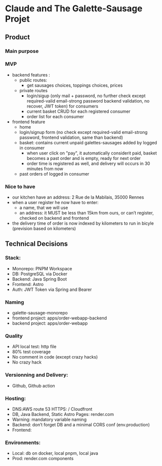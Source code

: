 # Claude and The Galette-Sausage Projet

## Product

### Main purpose

### MVP

- backend features :
  - public routes:
    - get sausages choices, toppings choices, prices
  - private routes
    - login/sigup (only mail + password, no further check except required-valid email-strong password backend validation, no recover, JWT token) for consumers
    - current basket CRUD for each registered consumer
    - order list for each consumer
- frontend feature
  - home
  - login/signup form (no check except required-valid email-strong password, frontend validation, same than backend)
  - basket: contains current unpaid galettes-sausages added by logged in consumer
    - when user click on "pay", it automatically considerit paid, basket becomes a past order and is empty, ready for next order
    - order time is registered as well, and delivery will occurs in 30 minutes from now
  - past orders of logged in consumer

### Nice to have
- our kitchen have an address: 2 Rue de la Mabilais, 35000 Rennes
- when a user register he now have to enter:
  - a name, that we will use
  - an address: it MUST be less than 15km from ours, or can’t register, checked on backend and frontend
- the delivery time of order is now indexed by kilometers to run in bicyle (prevision based on kilometers)



## Technical Decisions 


### Stack: 
  - Monorepo: PNPM Workspace
  - DB: PostgreSQL via Docker
  - Backend: Java Spring Boot
  - Frontend: Astro
  - Auth: JWT Token via Spring and Bearer

### Naming
- galette-sausage-monorepo
- frontend project: apps/order-webapp-backend
- backend project: apps/order-webapp


### Quality
  - API local test: http file
  - 80% test coverage
  - No comment in code (except crazy hacks)
  - No crazy hack
  

### Versionning and Delivery:
  - Github, Github action


### Hosting: 
  - DNS:AWS route 53 
   HTTPS: / Cloudfront
  - DB, Java Backend, Static Astro Pages: render.com
  - Warning: mandatory variable naming
  - Backend: don’t forget DB and a minimal CORS conf (env.production)
  - Frontend:


### Environments:
  - Local: db on docker, local pnpm, local java
  - Prod: render.com components

